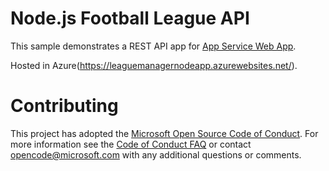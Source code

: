 # Node.js Football League API

This sample demonstrates a REST API app for [App Service Web App](https://docs.microsoft.com/azure/app-service-web).

Hosted in Azure(https://leaguemanagernodeapp.azurewebsites.net/).

# Contributing

This project has adopted the [Microsoft Open Source Code of Conduct](https://opensource.microsoft.com/codeofconduct/). For more information see the [Code of Conduct FAQ](https://opensource.microsoft.com/codeofconduct/faq/) or contact [opencode@microsoft.com](mailto:opencode@microsoft.com) with any additional questions or comments.
